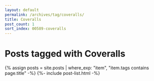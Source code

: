 ```yaml
---
layout: default
permalink: /archives/tag/coveralls/
title: Coveralls
post_count: 1
sort_index: 00589-coveralls
---
```

<h1 class="page-heading">Posts tagged with Coveralls</h1>
{% assign posts = site.posts | where_exp: "item", "item.tags contains page.title" -%}
{%- include post-list.html -%}
